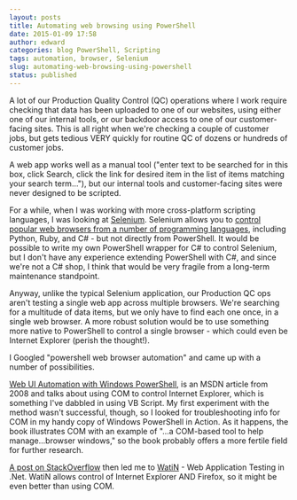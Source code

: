 ```yaml
---
layout: posts
title: Automating web browsing using PowerShell
date: 2015-01-09 17:58
author: edward
categories: blog PowerShell, Scripting
tags: automation, browser, Selenium
slug: automating-web-browsing-using-powershell
status: published
---
```


A lot of our Production Quality Control (QC) operations where I work require checking that data has been uploaded to one of our websites, using either one of our internal tools, or our backdoor access to one of our customer-facing sites. This is all right when we're checking a couple of customer jobs, but gets tedious VERY quickly for routine QC of dozens or hundreds of customer jobs.

A web app works well as a manual tool ("enter text to be searched for in this box, click Search, click the link for desired item in the list of items matching your search term..."), but our internal tools and customer-facing sites were never designed to be scripted.

For a while, when I was working with more cross-platform scripting languages, I was looking at [Selenium](http://www.seleniumhq.org/). Selenium allows you to [control popular web browsers from a number of programming languages](http://www.seleniumhq.org/about/platforms.jsp#programming-languages), including Python, Ruby, and C# - but not directly from PowerShell. It would be possible to write my own PowerShell wrapper for C# to control Selenium, but I don't have any experience extending PowerShell with C#, and since we're not a C# shop, I think that would be very fragile from a long-term maintenance standpoint.

Anyway, unlike the typical Selenium application, our Production QC ops aren't testing a single web app across multiple browsers. We're searching for a multitude of data items, but we only have to find each one once, in a single web browser. A more robust solution would be to use something more native to PowerShell to control a single browser - which could even be Internet Explorer (perish the thought!).

I Googled "powershell web browser automation" and came up with a number of possibilities.

[Web UI Automation with Windows PowerShell](http://msdn.microsoft.com/en-us/magazine/cc337896.aspx "MSDN article - Web UI Automation with Windows PowerShell"), is an MSDN article from 2008 and talks about using COM to control Internet Explorer, which is something I've dabbled in using VB Script. My first experiment with the method wasn't successful, though, so I looked for troubleshooting info for COM in my handy copy of Windows PowerShell in Action. As it happens, the book illustrates COM with an example of "...a COM-based tool to help manage...browser windows," so the book probably offers a more fertile field for further research.

[A post on StackOverflow](http://stackoverflow.com/questions/594831/ie-automation-with-windows-powershell) then led me to [WatiN](http://watin.org/) - Web Application Testing in .Net. WatiN allows control of Internet Explorer AND Firefox, so it might be even better than using COM.
